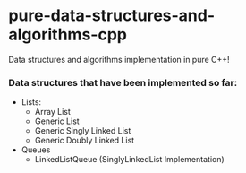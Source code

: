 # pure-data-structures-and-algorithms-cpp
Data structures and algorithms implementation in pure C++!

### Data structures that have been implemented so far:
- Lists:
    - Array List
    - Generic List
    - Generic Singly Linked List
    - Generic Doubly Linked List
- Queues
  - LinkedListQueue (SinglyLinkedList Implementation)